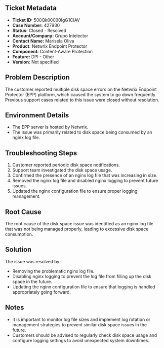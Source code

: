 ## Ticket Metadata
- **Ticket ID:** 500Qk00000IgG1CIAV
- **Case Number:** 427930
- **Status:** Closed - Resolved
- **Account/Company:** Grupo Intelector
- **Contact Name:** Marisela Oliva
- **Product:** Netwrix Endpoint Protector
- **Component:** Content-Aware Protection
- **Feature:** DPI - Other
- **Version:** Not specified

## Problem Description
The customer reported multiple disk space errors on the Netwrix Endpoint Protector (EPP) platform, which caused the system to go down frequently. Previous support cases related to this issue were closed without resolution.

## Environment Details
- The EPP server is hosted by Netwrix.
- The issue was primarily related to disk space being consumed by an nginx log file.

## Troubleshooting Steps
1. Customer reported periodic disk space notifications.
2. Support team investigated the disk space usage.
3. Confirmed the presence of an nginx log file that was increasing in size.
4. Removed the nginx log file and disabled nginx logging to prevent future issues.
5. Updated the nginx configuration file to ensure proper logging management.

## Root Cause
The root cause of the disk space issue was identified as an nginx log file that was not being managed properly, leading to excessive disk space consumption.

## Solution
The issue was resolved by:
- Removing the problematic nginx log file.
- Disabling nginx logging to prevent the log file from filling up the disk space in the future.
- Updating the nginx configuration file to ensure that logging is handled appropriately going forward.

## Notes
- It is important to monitor log file sizes and implement log rotation or management strategies to prevent similar disk space issues in the future.
- Customers should be advised to regularly check disk space usage and configure logging settings to avoid unexpected system downtimes.